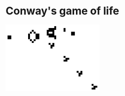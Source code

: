 # Conway's game of life

![](https://github.com/sepehrskysh1376/GameOfLife/blob/master/Gospers_glider_gun.gif)
